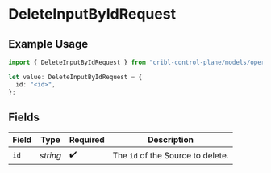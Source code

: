 # DeleteInputByIdRequest

## Example Usage

```typescript
import { DeleteInputByIdRequest } from "cribl-control-plane/models/operations";

let value: DeleteInputByIdRequest = {
  id: "<id>",
};
```

## Fields

| Field                                        | Type                                         | Required                                     | Description                                  |
| -------------------------------------------- | -------------------------------------------- | -------------------------------------------- | -------------------------------------------- |
| `id`                                         | *string*                                     | :heavy_check_mark:                           | The <code>id</code> of the Source to delete. |